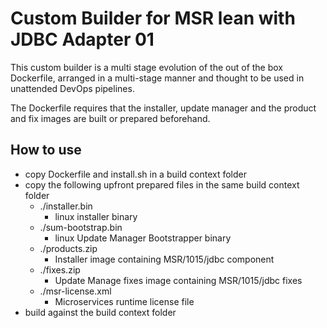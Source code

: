 # Custom Builder for MSR lean with JDBC Adapter 01

This custom builder is a multi stage evolution of the out of the box Dockerfile, arranged in a multi-stage manner and thought to be used in unattended DevOps pipelines.

The Dockerfile requires that the installer, update manager and the product and fix images are built or prepared beforehand.

## How to use

- copy Dockerfile and install.sh in a build context folder
- copy the following upfront prepared files in the same build context folder
  - ./installer.bin
    - linux installer binary
  - ./sum-bootstrap.bin
    - linux Update Manager Bootstrapper binary
  - ./products.zip
    - Installer image containing MSR/1015/jdbc component
  - ./fixes.zip
    - Update Manage fixes image containing MSR/1015/jdbc fixes
  - ./msr-license.xml
    - Microservices runtime license file
- build against the build context folder
